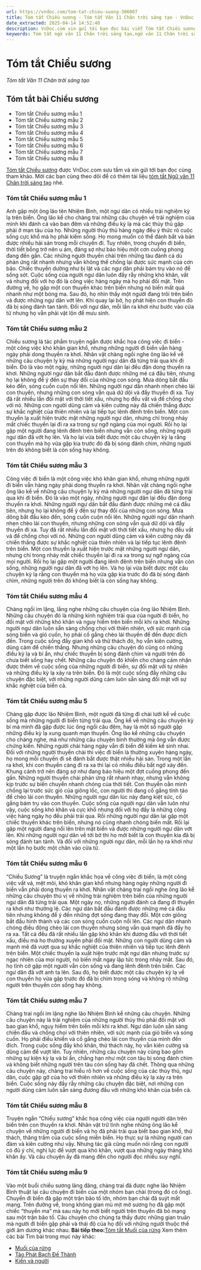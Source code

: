 ```yaml
---
url: https://vndoc.com/tom-tat-chieu-suong-306007
title: Tóm tắt Chiều sương - Tóm tắt Văn 11 Chân trời sáng tạo - VnDoc.com
date_extracted: 2025-04-14 14:52:40
description: VnDoc.com xin gửi tới bạn đọc bài viết Tóm tắt Chiều sương. Mời các bạn cùng tham khảo thêm tại mục Văn 11 Chân trời sáng tạo nhé.
keywords: Tóm tắt ngữ văn 11 Chân trời sáng tạo,ngữ văn 11 Chân trời sáng tạo,tóm tắt ngữ văn 11,tóm tắt văn 11,tóm tắt ngữ văn 11 chân trời,tóm tắt văn 11 Chân trời sáng tạo,ngữ văn 11,văn 11,tóm tắt văn 11 chân trời,Tóm tắt Chiều sương,Tóm tắt bài Chiều sương,chiều sương,tóm tắt ngữ văn 11 chân trời sáng tạo bài chiều sương,Tóm tắt tác phẩm Chiều sương,Tóm tắt văn bản Chiều sương,chiều sương tóm tắt,văn bản chiều sương
---
```


# Tóm tắt Chiều sương
 _Tóm tắt Văn 11 Chân trời sáng tạo_
## Tóm tắt bài Chiều sương
  * Tóm tắt Chiều sương mẫu 1
  * Tóm tắt Chiều sương mẫu 2
  * Tóm tắt Chiều sương mẫu 3
  * Tóm tắt Chiều sương mẫu 4
  * Tóm tắt Chiều sương mẫu 5
  * Tóm tắt Chiều sương mẫu 6
  * Tóm tắt Chiều sương mẫu 7
  * Tóm tắt Chiều sương mẫu 8

[Tóm tắt Chiều sương](<https://vndoc.com/tom-tat-chieu-suong-306007>) được VnDoc.com sưu tầm và xin gửi tới bạn đọc cùng tham khảo. Mời các bạn cùng theo dõi để có thêm tài liệu [tóm tắt Ngữ văn 11 Chân trời sáng tạo](<https://vndoc.com/tom-tat-ngu-van-11-chan-troi-sang-tao>) nhé.
### Tóm tắt Chiều sương mẫu 1
Anh gặp một ông lão tên Nhiệm Bình, một ngư dân có nhiều trải nghiệm kỳ lạ trên biển. Ông lão kể cho chàng trai những câu chuyện về trải nghiệm của mình khi đánh cá vào ban đêm và những điều kỳ lạ mà các thủy thủ gặp phải ở mạn tàu của họ. Những người thủy thủ hàng ngày đều ý thức rõ cuộc sống cực khổ mà họ phải kiếm sống. Họ mong muốn có thể đánh bắt và bán được nhiều  hải sản trong mỗi chuyến đi. Tuy nhiên, trong chuyến đi biển, thời tiết bỗng trở nên u ám, đáng sợ như báo hiệu một cơn cuồng phong đang đến gần. Các những người thuyền chài trên những tàu đánh cá dù phản ứng rất nhanh nhưng vẫn không thể chống lại được sức mạnh của cơn bão. Chiếc thuyền dường như bị lật và các ngư dân phải bám trụ vào nó để sống sót. Cuộc sống của người ngư dân luôn đầy rẫy những khó khăn, vất vả nhưng đối với họ đó là công việc hàng ngày mà họ phải đối mặt. Trên đường về, họ gặp một con thuyền khác trên biển nhưng nó biến mất quá nhanh như một bóng ma. Sau đó, họ nhìn thấy một người đang trôi trên biển và được những ngư dân vớt lên. Khi quay lại bờ, họ phát hiện con thuyền đó đã bị sóng đánh tan tành. Đối với ngư dân, mỗi lần ra khơi như bước vào cửa tử nhưng họ vẫn phải vật lộn để mưu sinh.
### Tóm tắt Chiều sương mẫu 2
Chiều sương là tác phẩm truyện ngắn được khắc họa công việc đi biển - một công việc khó khăn gian khổ, nhưng những người đi biển vẫn hàng ngày phải dong thuyền ra khơi. Nhân vật chàng ngồi nghe ông lão kể về những câu chuyện ly kỳ mà những người ngư dân đã từng trải qua khi đi biển. Đó là vào một ngày, những người ngư dân lại đều đặn dong thuyền ra khơi. Những người ngư dân bắt đầu đánh được những mẻ cá đầu tiên, nhưng họ lại không để ý đến sự thay đổi của những con sóng. Mưa dông bắt đầu kéo đến, sóng cuồn cuộn nổi lên. Những người ngư dân nhanh nhẹn chèo lái con thuyền, nhưng những con sóng vẫn quá dữ dội và đẩy thuyền đi xa. Tuy đã rất nhiều lần đối mặt với thời tiết xấu, nhưng họ đều vất vả để chống chọi với nó. Những con người dũng cảm và kiên cường này đã chiến thắng được sự khắc nghiệt của thiên nhiên và lại tiếp tục lênh đênh trên biển. Một con thuyền lạ xuất hiện trước mặt những người ngư dân, nhưng chỉ trong nháy mắt chiếc thuyền lại đi ra xa trong sự ngỡ ngàng của mọi người. Rồi họ lại gặp một người đang lênh đênh trên biển nhưng vẫn còn sống, những người ngư dân đã vớt họ lên. Và họ lại vừa biết được một câu chuyện kỳ lạ rằng con thuyền mà họ vừa gặp kia trước đó đã bị sóng đánh chìm, những người trên đó không biết là còn sống hay không.
### Tóm tắt Chiều sương mẫu 3
Công việc đi biển là một công việc khó khăn gian khổ, nhưng những người đi biển vẫn hàng ngày phải dong thuyền ra khơi. Nhân vật chàng ngồi nghe ông lão kể về những câu chuyện ly kỳ mà những người ngư dân đã từng trải qua khi đi biển. Đó là vào một ngày, những người ngư dân lại đều đặn dong thuyền ra khơi. Những người ngư dân bắt đầu đánh được những mẻ cá đầu tiên, nhưng họ lại không để ý đến sự thay đổi của những con sóng. Mưa dông bắt đầu kéo đến, sóng cuồn cuộn nổi lên. Những người ngư dân nhanh nhẹn chèo lái con thuyền, nhưng những con sóng vẫn quá dữ dội và đẩy thuyền đi xa. Tuy đã rất nhiều lần đối mặt với thời tiết xấu, nhưng họ đều vất vả để chống chọi với nó. Những con người dũng cảm và kiên cường này đã chiến thắng được sự khắc nghiệt của thiên nhiên và lại tiếp tục lênh đênh trên biển. Một con thuyền lạ xuất hiện trước mặt những người ngư dân, nhưng chỉ trong nháy mắt chiếc thuyền lại đi ra xa trong sự ngỡ ngàng của mọi người. Rồi họ lại gặp một người đang lênh đênh trên biển nhưng vẫn còn sống, những người ngư dân đã vớt họ lên. Và họ lại vừa biết được một câu chuyện kỳ lạ rằng con thuyền mà họ vừa gặp kia trước đó đã bị sóng đánh chìm, những người trên đó không biết là còn sống hay không.
### Tóm tắt Chiều sương mẫu 4
Chàng ngồi im lặng, lắng nghe những câu chuyện của ông lão Nhiệm Bình. Những câu chuyện đó là những kinh nghiệm trải qua của người đi biển, họ đối mặt với những khó khăn và nguy hiểm trên biển mỗi khi ra khơi. Những người ngư dân luôn sẵn sàng chống chọi với thiên nhiên, với sức mạnh của sóng biển và gió cuốn, họ phải cố gắng chèo lái thuyền để đến được đích đến. Trong cuộc sống đầy gian khổ và thử thách đó, họ vẫn kiên cường, dũng cảm để chiến thắng. Nhưng những câu chuyện đó cũng có những điều kỳ lạ và bí ẩn, như chiếc thuyền bị sóng đánh chìm và người trên đó chưa biết sống hay chết. Những câu chuyện đó khiến cho chàng cảm nhận được thêm về cuộc sống của những người đi biển, sự đối mặt với tự nhiên và những điều kỳ lạ xảy ra trên biển. Đó là một cuộc sống đầy những câu chuyện đặc biệt, với những người dũng cảm luôn sẵn sàng đối mặt với sự khắc nghiệt của biển cả.
### Tóm tắt Chiều sương mẫu 5
Chàng gặp được lão Nhiệm Bình, một người đã từng đi chài lưới kể về cuộc sống mà những người đi biển từng trải qua. Ông kể về những câu chuyện kỳ bí mà mình đã gặp được lúc ông ngồi câu đêm, hay là một số người gặp những điều kỳ lạ xung quanh mạn thuyền. Ông lão kể những câu chuyện cho chàng nghe, mà như những câu chuyện bình thường mà ông vẫn được chứng kiến. Những người chài hàng ngày vẫn đi biển để kiếm kế sinh nhai. Đối với những người thuyền chài thì việc đi biển là thường xuyên hàng ngày, họ mong mỗi chuyến đi sẽ đánh bắt được thật nhiều  hải sản. Trong một lần ra khơi, khi con thuyền càng đi ra xa thì lại có nhiều điều bất ngờ xảy đến. Khung cảnh trở nên đáng sợ như đang báo hiệu một đợt cuồng phong đến gần. Những người thuyền chài phản ứng rất nhanh nhạy, nhưng vẫn không kịp trước sự biến chuyển nhanh chóng của thời tiết. Con thuyền oằn mình chống lại trước sức gió của giông lốc, con người thì đang cố gắng tỉnh táo để chèo lái con thuyền. Những người ngư dân lúc này đang kiệt sức, cố gắng bám trụ vào con thuyền. Cuộc sống của người ngư dân vẫn luôn như vậy, cuộc sống khó khăn và cực khổ nhưng đối với họ đấy là những công việc hàng ngày họ đều phải trải qua. Rồi những người ngư dân lại gặp một chiếc thuyền khác trên biển, nhưng nó cũng nhanh chóng biến mất. Rồi lại gặp một người đang nổi lên trên mặt biển và được những người ngư dân vớt lên. Khi những người ngư dân về tới bờ thì họ mới biết là con thuyền kia đã bị sóng đánh tan tành. Và đối với những người ngư dân, mỗi lần họ ra khơi như một lần họ bước một chân vào cửa tử.
### Tóm tắt Chiều sương mẫu 6
“Chiều Sương” là truyện ngắn khắc họa về công việc đi biển, là một công việc vất vả, mệt mỏi, khó khăn gian khổ nhưng hàng ngày những người đi biển vẫn phải dong thuyền ra khơi. Nhân vật chàng trai ngồi nghe ông lão kể những câu chuyện thú vị về những trải nghiệm trên biển của những người ngư dân đã từng trải qua. Một ngày nọ, những người đánh cá đang đi thuyền ra khơi như thường lệ. Các ngư dân bắt đầu đánh được những mẻ cá đầu tiên nhưng không để ý đến những đợt sóng đang thay đổi. Một cơn giông bắt đầu hình thành và các con sóng cuồn cuộn nổi lên. Các ngư dân nhanh chóng điều động chèo lái con thuyền nhưng sóng vẫn quá mạnh đã đẩy họ ra xa. Tất cả đều đã rất nhiều lần gặp khó khăn khi đương đầu với thời tiết xấu, điều mà họ thường xuyên phải đối mặt. Những con người dũng cảm và mạnh mẽ đã vượt qua sự khắc nghiệt của thiên nhiên và tiếp tục lênh đênh trên biển. Một chiếc thuyền lạ xuất hiện trước mặt ngư dân nhưng trước sự ngạc nhiên của mọi người, nó biến mất ngay lập tức trong nháy mắt. Sau đó, họ tình cờ gặp một người vẫn còn sống và đang lênh đênh trên biển. Các ngư dân đã vớt anh ta lên. Sau đó, họ biết được một câu chuyện kỳ ​​lạ về con thuyền họ vừa gặp trước đó đã bị chìm trong sóng và không rõ những người trên thuyền còn sống hay không.
### Tóm tắt Chiều sương mẫu 7
Chàng trai ngồi im lặng nghe lão Nhiệm Bình kể những câu chuyện. Những câu chuyện này là trải nghiệm của những người thủy thủ phải đối mặt với bao gian khổ, nguy hiểm trên biển mỗi khi ra khơi. Ngư dân luôn sẵn sàng chiến đấu và chống chọi với thiên nhiên, với sức mạnh của gió biển và sóng cuốn. Họ phải điều khiển và cố gắng chèo lái con thuyền của mình đến đích. Trong cuộc sống đầy khó khăn, thử thách này, họ vẫn kiên cường và dũng cảm để vượt lên. Tuy nhiên, những câu chuyện này cũng bao gồm những sự kiện kỳ ​​lạ và bí ẩn, chẳng hạn như một con tàu bị sóng đánh chìm và không biết những người trên tàu còn sống hay đã chết. Thông qua những câu chuyện này, chàng trai hiểu rõ hơn về cuộc sống của các thủy thủ, ngư dân, cuộc gặp gỡ của họ với thiên nhiên và những điều kỳ lạ xảy ra trên biển. Cuộc sống này đầy rẫy những câu chuyện đặc biệt, nơi những con người dũng cảm luôn sẵn sàng đương đầu với những khó khăn của biển cả.
### Tóm tắt Chiều sương mẫu 8
Truyện ngắn “Chiều sương” khắc họa công việc của người người dân trên biển trên con thuyền ra khơi. Nhân vật trữ tình nghe những ông lão kể chuyện về những người đi biển và họ đã phải trải qua biết bao gian khổ, thử thách, thăng trầm của cuộc sống miền biển. Họ thực sự là những người can đảm và kiên cường như vậy. Nhưng tác giả cũng muốn nói rằng con người có đủ ý chí, nghị lực để vượt qua khó khăn, vượt qua những ngày tháng khó khăn ấy. Và câu chuyện ấy đã mang đến cho người đọc nhiều suy nghĩ.
### Tóm tắt Chiều sương mẫu 9
Vào một buổi chiều sương lãng đãng, chàng trai đã được nghe lão Nhiệm Bình thuật lại câu chuyện đi biển của một nhóm bạn chài \(trong đó có ông\). Chuyến đi biển đã gặp một trận bão tố lớn, nhóm bạn chài đã suýt mất mạng. Trên đường về, trong không gian mù mịt mờ sương họ đã gặp một chiếc “thuyền ma” mà sau này họ mới biết người trên thuyền đã bỏ mạng sau một trận bão tố. Câu chuyện cho chúng ta thấy được những gian truân mà người đi biển gặp phải và thái độ của họ đối với những người thuộc thế giới âm dương khác nhau.
**Bài tiếp theo:**[Tóm tắt Muối của rừng](<https://vndoc.com/tom-tat-muoi-cua-rung-306018>)
Xem thêm các bài Tìm bài trong mục này khác:
  * [Muối của rừng](</tom-tat-muoi-cua-rung-306018>)
  * [Tảo Phát Bạch Đế Thành](</tom-tat-tao-phat-bach-de-thanh-306089>)
  * [Kiến và người](</tom-tat-kien-va-nguoi-306092>)


